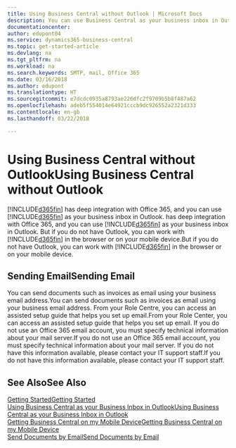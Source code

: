 ```yaml
---
title: Using Business Central without Outlook | Microsoft Docs
description: You can use Business Central as your business inbox in Outlook because it is integrated with Office 365, however, you can also work without Outlook in a browser or on your mobile device.
documentationcenter: 
author: edupont04
ms.service: dynamics365-business-central
ms.topic: get-started-article
ms.devlang: na
ms.tgt_pltfrm: na
ms.workload: na
ms.search.keywords: SMTP, mail, Office 365
ms.date: 03/16/2018
ms.author: edupont
ms.translationtype: HT
ms.sourcegitcommit: e7dcdc0935a8793ae226dfc2f9709b5b8f487a62
ms.openlocfilehash: adeb5f554014e64921cccb9dc926552a2321d333
ms.contentlocale: en-gb
ms.lasthandoff: 03/22/2018

---
```

# <a name="using-business-central-without-outlook"></a><span data-ttu-id="b09f9-103">Using Business Central without Outlook</span><span class="sxs-lookup"><span data-stu-id="b09f9-103">Using Business Central without Outlook</span></span>
[!INCLUDE[d365fin](includes/d365fin_md.md)]<span data-ttu-id="b09f9-104"> has deep integration with Office 365, and you can use [!INCLUDE[d365fin](includes/d365fin_md.md)] as your business inbox in Outlook.</span><span class="sxs-lookup"><span data-stu-id="b09f9-104"> has deep integration with Office 365, and you can use [!INCLUDE[d365fin](includes/d365fin_md.md)] as your business inbox in Outlook.</span></span> <span data-ttu-id="b09f9-105">But if you do not have Outlook, you can work with [!INCLUDE[d365fin](includes/d365fin_md.md)] in the browser or on your mobile device.</span><span class="sxs-lookup"><span data-stu-id="b09f9-105">But if you do not have Outlook, you can work with [!INCLUDE[d365fin](includes/d365fin_md.md)] in the browser or on your mobile device.</span></span>  

## <a name="sending-email"></a><span data-ttu-id="b09f9-106">Sending Email</span><span class="sxs-lookup"><span data-stu-id="b09f9-106">Sending Email</span></span>
<span data-ttu-id="b09f9-107">You can send documents such as invoices as email using your business email address.</span><span class="sxs-lookup"><span data-stu-id="b09f9-107">You can send documents such as invoices as email using your business email address.</span></span> <span data-ttu-id="b09f9-108">From your Role Centre, you can access an assisted setup guide that helps you set up email.</span><span class="sxs-lookup"><span data-stu-id="b09f9-108">From your Role Center, you can access an assisted setup guide that helps you set up email.</span></span> <span data-ttu-id="b09f9-109">If you do not use an Office 365 email account, you must specify technical information about your mail server.</span><span class="sxs-lookup"><span data-stu-id="b09f9-109">If you do not use an Office 365 email account, you must specify technical information about your mail server.</span></span> <span data-ttu-id="b09f9-110">If you do not have this information available, please contact your IT support staff.</span><span class="sxs-lookup"><span data-stu-id="b09f9-110">If you do not have this information available, please contact your IT support staff.</span></span>  


## <a name="see-also"></a><span data-ttu-id="b09f9-111">See Also</span><span class="sxs-lookup"><span data-stu-id="b09f9-111">See Also</span></span>
[<span data-ttu-id="b09f9-112">Getting Started</span><span class="sxs-lookup"><span data-stu-id="b09f9-112">Getting Started</span></span>](product-get-started.md)  
[<span data-ttu-id="b09f9-113">Using Business Central as your Business Inbox in Outlook</span><span class="sxs-lookup"><span data-stu-id="b09f9-113">Using Business Central as your Business Inbox in Outlook</span></span>](admin-outlook.md)  
[<span data-ttu-id="b09f9-114">Getting Business Central on my Mobile Device</span><span class="sxs-lookup"><span data-stu-id="b09f9-114">Getting Business Central on my Mobile Device</span></span>](install-mobile-app.md)  
[<span data-ttu-id="b09f9-115">Send Documents by Email</span><span class="sxs-lookup"><span data-stu-id="b09f9-115">Send Documents by Email</span></span>](ui-how-send-documents-email.md)

